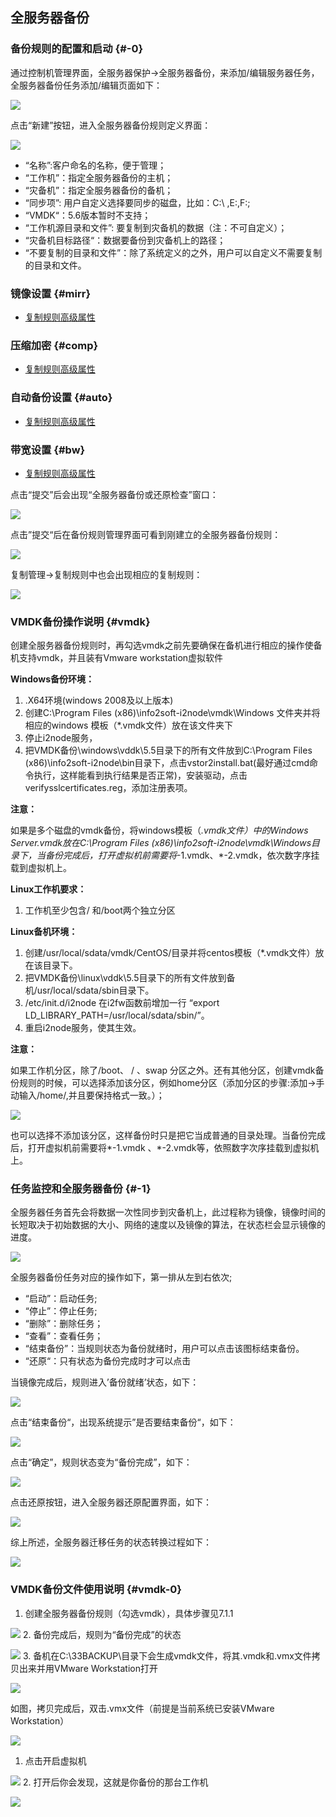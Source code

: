 ## 全服务器备份

### 备份规则的配置和启动 {#-0}

通过控制机管理界面，全服务器保护-&gt;全服务器备份，来添加/编辑服务器任务，全服务器备份任务添加/编辑页面如下：

![](/assets/V6.030946.png)

点击“新建”按钮，进入全服务器备份规则定义界面：

![](/assets/V6.030974.png)

*   “名称”:客户命名的名称，便于管理；
*   “工作机”：指定全服务器备份的主机；
*   “灾备机”：指定全服务器备份的备机；
*   “同步项”: 用户自定义选择要同步的磁盘，比如：C:\ ,E:\,F:\;
*   “VMDK“：5.6版本暂时不支持；
*   “工作机源目录和文件”: 要复制到灾备机的数据（注：不可自定义）；
*   “灾备机目标路径“：数据要备份到灾备机上的路径；
*   “不要复制的目录和文件”：除了系统定义的之外，用户可以自定义不需要复制的目录和文件。

### 镜像设置 {#mirr}

* [复制规则高级属性](coopy_cdp/advance_settings.md)

### 压缩加密 {#comp}

* [复制规则高级属性](coopy_cdp/advance_settings.md)

### 自动备份设置 {#auto}

* [复制规则高级属性](coopy_cdp/advance_settings.md)

### 带宽设置 {#bw}

* [复制规则高级属性](coopy_cdp/advance_settings.md)




点击“提交”后会出现“全服务器备份或还原检查”窗口：

![](/assets/V6.031220.png)

点击”提交“后在备份规则管理界面可看到刚建立的全服务器备份规则：

![](/assets/V6.031255.png)

复制管理-&gt;复制规则中也会出现相应的复制规则：

![](/assets/V6.031281.png)

### VMDK备份操作说明 {#vmdk}

创建全服务器备份规则时，再勾选vmdk之前先要确保在备机进行相应的操作使备机支持vmdk，并且装有Vmware workstation虚拟软件

**Windows备份环境：**

1.  .X64环境(windows 2008及以上版本)
2.  创建C:\Program Files (x86)\info2soft-i2node\vmdk\Windows 文件夹并将相应的windows 模板（*.vmdk文件）放在该文件夹下
3.  停止i2node服务，
4.  把VMDK备份\windows\vddk\5.5目录下的所有文件放到C:\Program Files (x86)\info2soft-i2node\bin目录下，点击vstor2install.bat(最好通过cmd命令执行，这样能看到执行结果是否正常)，安装驱动，点击verifysslcertificates.reg，添加注册表项。

**注意：**

如果是多个磁盘的vmdk备份，将windows模板（*.vmdk文件）中的Windows Server.vmdk放在C:\Program Files (x86)\info2soft-i2node\vmdk\Windows目录下，当备份完成后，打开虚拟机前需要将*-1.vmdk、*-2.vmdk，依次数字序挂载到虚拟机上。

**Linux工作机要求：**

1.  工作机至少包含/ 和/boot两个独立分区

**Linux备机环境：**

1.  创建/usr/local/sdata/vmdk/CentOS/目录并将centos模板（*.vmdk文件）放在该目录下。
2.  把VMDK备份\linux\vddk\5.5目录下的所有文件放到备机/usr/local/sdata/sbin目录下。
3.  /etc/init.d/i2node 在i2fw函数前增加一行 “export LD_LIBRARY_PATH=/usr/local/sdata/sbin/”。
4.  重启i2node服务，使其生效。

**注意：**

如果工作机分区，除了/boot、 / 、swap 分区之外。还有其他分区，创建vmdk备份规则的时候，可以选择添加该分区，例如home分区（添加分区的步骤:添加-&gt;手动输入/home/,并且要保持格式一致。）；

![](/assets/V6.032223.png)

也可以选择不添加该分区，这样备份时只是把它当成普通的目录处理。当备份完成后，打开虚拟机前需要将*-1.vmdk 、*-2.vmdk等，依照数字次序挂载到虚拟机上。

### 任务监控和全服务器备份 {#-1}

全服务器任务首先会将数据一次性同步到灾备机上，此过程称为镜像，镜像时间的长短取决于初始数据的大小、网络的速度以及镜像的算法，在状态栏会显示镜像的进度。

![](/assets/V6.032396.png)

全服务器备份任务对应的操作如下，第一排从左到右依次;

*   “启动”：启动任务;
*   “停止”：停止任务;
*   “删除”：删除任务；
*   “查看”：查看任务；
*   “结束备份”：当规则状态为备份就绪时，用户可以点击该图标结束备份。
*   “还原“：只有状态为备份完成时才可以点击

当镜像完成后，规则进入’备份就绪’状态，如下：

![](/assets/V6.032549.png)

点击“结束备份“，出现系统提示”是否要结束备份“，如下：

![](/assets/V6.032581.png)

点击“确定”，规则状态变为“备份完成”，如下：

![](/assets/V6.032607.png)

点击还原按钮，进入全服务器还原配置界面，如下：

![](/assets/V6.032633.png)

综上所述，全服务器迁移任务的状态转换过程如下：

![](/assets/V6.032659.png)

### VMDK备份文件使用说明 {#vmdk-0}

1.  创建全服务器备份规则（勾选vmdk），具体步骤见7.1.1

![](/assets/V6.032706.png)
2.  备份完成后，规则为“备份完成”的状态

![](/assets/V6.032728.png)
3.  备机在C:\33BACKUP\目录下会生成vmdk文件，将其.vmdk和.vmx文件拷贝出来并用VMware Workstation打开

![](/assets/V6.032800.png)

如图，拷贝完成后，双击.vmx文件（前提是当前系统已安装VMware Workstation）

![](/assets/V6.032850.png)

1.  点击开启虚拟机

![](/assets/V6.032861.png)
2.  打开后你会发现，这就是你备份的那台工作机

![](/assets/V6.032885.png)
